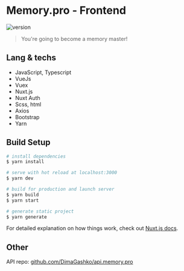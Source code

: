 # Memory.pro - Frontend
  
![version](https://img.shields.io/badge/version-0.0.02%20(sketch)-red)

> You're going to become a memory master!

## Lang & techs

- JavaScript, Typescript
- VueJs
- Vuex
- Nuxt.js
- Nuxt Auth
- Scss, html
- Axios
- Bootstrap
- Yarn

## Build Setup

``` bash
# install dependencies
$ yarn install

# serve with hot reload at localhost:3000
$ yarn dev

# build for production and launch server
$ yarn build
$ yarn start

# generate static project
$ yarn generate
```

For detailed explanation on how things work, check out [Nuxt.js docs](https://nuxtjs.org).

## Other 

API repo: [github.com/DimaGashko/api.memory.pro](https://github.com/DimaGashko/api.memory.pro)
